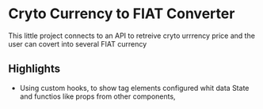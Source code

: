 # Cryto Currency to FIAT Converter

This little project connects to an API to retreive cryto urrrency price and the user can covert into several FIAT currency

## Highlights

- Using custom hooks, to show tag elements configured whit data State and functios like props from other components,
